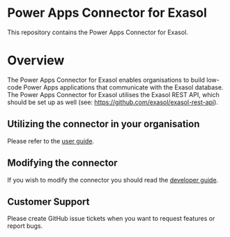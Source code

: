 # Power Apps Connector for Exasol

This repository contains the Power Apps Connector for Exasol.

# Overview

The Power Apps Connector for Exasol enables organisations to build low-code Power Apps applications that communicate with the Exasol database.
The Power Apps Connector for Exasol utilises the Exasol REST API, which should be set up as well (see: https://github.com/exasol/exasol-rest-api).

## Utilizing the connector in your organisation

Please refer to the [user guide](doc/user_guide/user_guide.md).

## Modifying the connector

If you wish to modify the connector you should read the [developer guide](doc/developer_guide/developer_guide.md).

## Customer Support

Please create GitHub issue tickets when you want to request features or report bugs.


